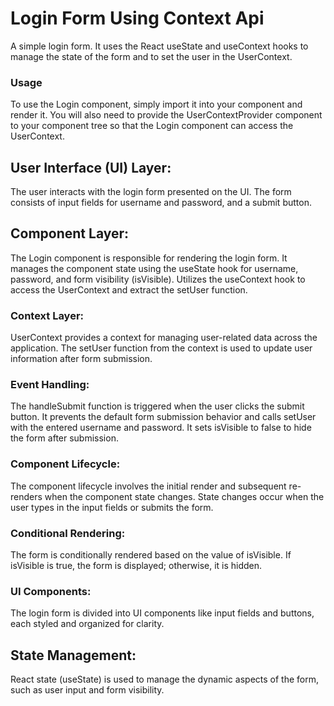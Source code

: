 # Login Form Using Context Api 
A simple login form. It uses the React useState and useContext hooks to manage the state of the form and to set the user in the UserContext.
### Usage
To use the Login component, simply import it into your component and render it. You will also need to provide the UserContextProvider component to your component tree so that the Login component can access the UserContext.
## User Interface (UI) Layer:
The user interacts with the login form presented on the UI.
The form consists of input fields for username and password, and a submit button.

## Component Layer:
The Login component is responsible for rendering the login form.
It manages the component state using the useState hook for username, password, and form visibility (isVisible).
Utilizes the useContext hook to access the UserContext and extract the setUser function.
### Context Layer:
UserContext provides a context for managing user-related data across the application.
The setUser function from the context is used to update user information after form submission.
### Event Handling:
The handleSubmit function is triggered when the user clicks the submit button.
It prevents the default form submission behavior and calls setUser with the entered username and password.
It sets isVisible to false to hide the form after submission.
### Component Lifecycle:
The component lifecycle involves the initial render and subsequent re-renders when the component state changes.
State changes occur when the user types in the input fields or submits the form.
### Conditional Rendering:
The form is conditionally rendered based on the value of isVisible.
If isVisible is true, the form is displayed; otherwise, it is hidden.
### UI Components:
The login form is divided into UI components like input fields and buttons, each styled and organized for clarity.
## State Management:
React state (useState) is used to manage the dynamic aspects of the form, such as user input and form visibility.
